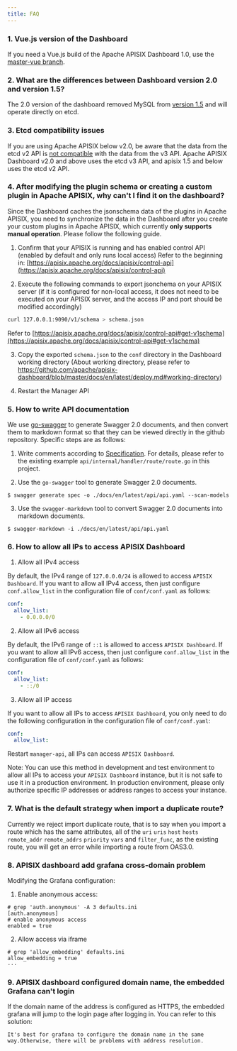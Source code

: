 ```yaml
---
title: FAQ
---
```


<!--
#
# Licensed to the Apache Software Foundation (ASF) under one or more
# contributor license agreements.  See the NOTICE file distributed with
# this work for additional information regarding copyright ownership.
# The ASF licenses this file to You under the Apache License, Version 2.0
# (the "License"); you may not use this file except in compliance with
# the License.  You may obtain a copy of the License at
#
#     http://www.apache.org/licenses/LICENSE-2.0
#
# Unless required by applicable law or agreed to in writing, software
# distributed under the License is distributed on an "AS IS" BASIS,
# WITHOUT WARRANTIES OR CONDITIONS OF ANY KIND, either express or implied.
# See the License for the specific language governing permissions and
# limitations under the License.
#
-->

### 1. Vue.js version of the Dashboard

If you need a Vue.js build of the Apache APISIX Dashboard 1.0, use the [master-vue branch](https://github.com/apache/apisix-dashboard/tree/master-vue).

### 2. What are the differences between Dashboard version 2.0 and version 1.5?

The 2.0 version of the dashboard removed MySQL from [version 1.5](https://github.com/apache/apisix-dashboard/tree/backup-1.5-latest) and will operate directly on etcd.

### 3. Etcd compatibility issues

If you are using Apache APISIX below v2.0, be aware that the data from the etcd v2 API is [not compatible](https://etcd.io/docs/v3.4.0/op-guide/v2-migration/) with the data from the v3 API. Apache APISIX Dashboard v2.0 and above uses the etcd v3 API, and apisix 1.5 and below uses the etcd v2 API.

### 4. After modifying the plugin schema or creating a custom plugin in Apache APISIX, why can't I find it on the dashboard?

Since the Dashboard caches the jsonschema data of the plugins in Apache APISIX, you need to synchronize the data in the Dashboard after you create your custom plugins in Apache APISIX, which currently **only supports manual operation**. Please follow the following guide.

1. Confirm that your APISIX is running and has enabled control API (enabled by default and only runs local access)
   Refer to the beginning in:
   [https://apisix.apache.org/docs/apisix/control-api](https://apisix.apache.org/docs/apisix/control-api)

2. Execute the following commands to export jsonchema on your APISIX server (if it is configured for non-local access, it does not need to be executed on your APISIX server, and the access IP and port should be modified accordingly)

```sh
curl 127.0.0.1:9090/v1/schema > schema.json
```

Refer to [https://apisix.apache.org/docs/apisix/control-api#get-v1schema](https://apisix.apache.org/docs/apisix/control-api#get-v1schema)

3. Copy the exported `schema.json` to the `conf` directory in the Dashboard working directory (About working directory, please refer to https://github.com/apache/apisix-dashboard/blob/master/docs/en/latest/deploy.md#working-directory)

4. Restart the Manager API

### 5. How to write API documentation

We use [go-swagger](https://github.com/go-swagger/go-swagger) to generate Swagger 2.0 documents, and then convert them to markdown format so that they can be viewed directly in the github repository. Specific steps are as follows:

1. Write comments according to [Specification](https://goswagger.io/use/spec.html). For details, please refer to the existing example `api/internal/handler/route/route.go` in this project.

2. Use the `go-swagger` tool to generate Swagger 2.0 documents.

```shell
$ swagger generate spec -o ./docs/en/latest/api/api.yaml --scan-models
```

3. Use the `swagger-markdown` tool to convert Swagger 2.0 documents into markdown documents.

```shell
$ swagger-markdown -i ./docs/en/latest/api/api.yaml
```

### 6. How to allow all IPs to access APISIX Dashboard

1. Allow all IPv4 access

By default, the IPv4 range of `127.0.0.0/24` is allowed to access `APISIX Dashboard`. If you want to allow all IPv4 access, then just configure `conf.allow_list` in the configuration file of `conf/conf.yaml` as follows:

```yaml
conf:
  allow_list:
    - 0.0.0.0/0
```

2. Allow all IPv6 access

By default, the IPv6 range of `::1` is allowed to access `APISIX Dashboard`. If you want to allow all IPv6 access, then just configure `conf.allow_list` in the configuration file of `conf/conf.yaml` as follows:

```yaml
conf:
  allow_list:
    - ::/0
```

3. Allow all IP access

If you want to allow all IPs to access `APISIX Dashboard`, you only need to do the following configuration in the configuration file of `conf/conf.yaml`:

```yaml
conf:
  allow_list:
```

Restart `manager-api`, all IPs can access `APISIX Dashboard`.

Note: You can use this method in development and test environment to allow all IPs to access your `APISIX Dashboard` instance, but it is not safe to use it in a production environment. In production environment, please only authorize specific IP addresses or address ranges to access your instance.

### 7. What is the default strategy when import a duplicate route?

Currently we reject import duplicate route, that is to say when you import a route which has the same attributes, all of the `uri` `uris` `host` `hosts` `remote_addr` `remote_addrs` `priority` `vars` and `filter_func`, as the existing route, you will get an error while importing a route from OAS3.0.

### 8. APISIX dashboard add grafana cross-domain problem

Modifying the Grafana configuration:

1. Enable anonymous access:

```shell
# grep 'auth.anonymous' -A 3 defaults.ini
[auth.anonymous]
# enable anonymous access
enabled = true
```

2. Allow access via iframe

```shell
# grep 'allow_embedding' defaults.ini
allow_embedding = true
···
```

### 9. APISIX dashboard configured domain name, the embedded Grafana can't login

If the domain name of the address is configured as HTTPS, the embedded grafana will jump to the login page after logging in. You can refer to this solution:

    It's best for grafana to configure the domain name in the same way.Otherwise, there will be problems with address resolution.
